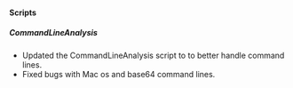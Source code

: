 
#### Scripts

##### CommandLineAnalysis

- Updated the CommandLineAnalysis script to to better handle command lines.
- Fixed bugs with Mac os and base64 command lines.
